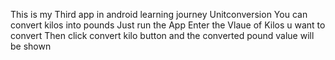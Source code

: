 This is my Third app in android learning journey
Unitconversion
You can convert kilos into pounds 
Just run the App
Enter the Vlaue of Kilos u want to convert
Then click convert kilo button 
and the converted pound value will be shown

